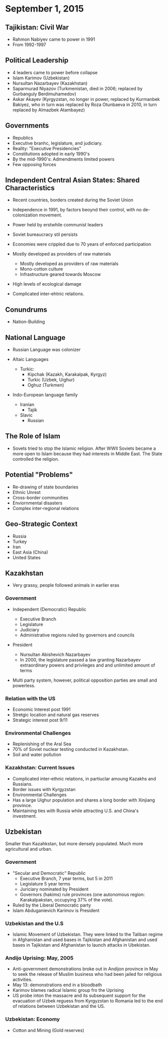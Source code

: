 # September 1, 2015

## Tajikistan: Civil War
- Rahmon Nabiyev came to power in 1991
- From 1992-1997

## Political Leadership
- 4 leaders came to power before collapse
- Islam Karimov (Uzbekistan)
- Nursultan Nazarbayev (Kazakhstan)
- Saparmurad Niyazov (Turkmenistan, died in 2006; replaced by Gurbanguly Berdimuhamedov)
- Askar Akayev (Kyrgyzstan, no longer in power, replaced by Kurmanbek Bakiyez, who in turn was replaced by Roza Otunbaeva in 2010, in turn replaced by Almazbek Atambayez)

## Governments
- Republics
- Executive branhc, legislature, and judiciary.
- Reality: "Executive Presidencies"
- Constitutions adopted in early 1990's
- By the mid-1990's: Admendments limited powers
- Few opposing forces

## Independent Central Asian States: Shared Characteristics
- Recent countries, borders created during the Soviet Union
- Independence in 1991, by factors beoynd their control, with no de-colonization movement.
- Power held by erstwhile communist leaders
- Soviet bureaucracy stil persists
- Economies were crippled due to 70 years of enforced participation
- Mostly developed as providers of raw materials
  - Mostly developed as providers of raw materials
  - Mono-cotton culture
  - Infrastructure geared towards Moscow

- High levels of ecological damage
- Complicated inter-ehtnic relations.

## Conundrums
- Nation-Building

## National Language
-  Russian Language was colonizer
- Altaic Languages
  - Turkic:
    - Kipchak (Kazakh, Karakalpak, Kyrgyz)
    - Turkic (Uzbek, Uighur)
    - Oghuz (Turkmen)

- Indo-European language family
  - Iranian
    - Tajik
  - Slavic
    - Russian

## The Role of Islam
- Sovets tried to stop the Islamic religion.  After WWII Soviets became a more open to Islam because
they had interests in Middle East.  The State controlled the religion.

## Potential "Problems"
- Re-drawing of state boundaries
- Ethnic Unrest
- Cross-border communities
- Enviornmental disasters
- Complex inter-regional relations

## Geo-Strategic Context
- Russia
- Turkey
- Iran
- East Asia (China)
- United States

## Kazakhstan
- Very grassy, people followed animals in earlier eras

### Government
- Independent (Democratic) Republic
  - Executive Branch
  - Legislature
  - Judiciary
  - Administrative regions ruled by governors and councils

- President
  - Nursultan Abishevich Nazarbayev
  - In 2000, the legislature passed a law granting Nazarbayev extraordinary powers and privileges and
    and unlimited amount of terms
- Multi party system, however, political opposition parties are small and powerless.

### Relation with the US
- Economic Interest post 1991
- Stretgic location and natural gas reserves
- Strategic interest post 9/11

### Environmental Challenges
- Replenishing of the Aral Sea
- 70% of Soviet nuclear testing conducted in Kazakhstan.
- Soil and water pollution

### Kazakhstan: Current Issues
- Complicated inter-ethnic relations, in partiuclar amoung Kazakhs and Russians.
- Border issues with Kyrgyzstan
- Environmental Challenges
- Has a large Uighur population and shares a long border with Xinjiang province.
- Maintaining ties with Russia while attracting U.S. and China's investment.

## Uzbekistan
Smaller than Kazahkstan, but more densely populated.  Much more agricultural and urban.

### Government
- "Secular and Democratic" Republic
  - Executive Branch, 7 year terms, but 5 in 2011
  - Legislature 5 year terms
  - Juriciary nominated by President
  - Governors (hakims) rule provinces (one autonomous region: Karakalpakstan, occupying 37% of the vote).
- Ruled by the Liberal Democratic party
- Islam Abduganievich Karimov is President

### Uzbekistan and the U.S
- Islamic Movement of Uzbekistan.  They were linked to the Taliban regime in Afghanistan and used bases in Tajikistan and Afghanistan
and used bases in Tajikistan and Afghanistan to launch attacks in Ubekistan.

### Andijo Uprising: May, 2005
- Anti-government demonstrations broke out in Andijon province in May to seek the release of Muslim business who had been jailed
for religious activities.
- May 13: demonstrations end in a bloodbath
- Karimov blames radical Islamic group fro the Uprising
- US probe inton the massacre and its subsequent support for the evacuation of Uzbek reguess from Kyrgyzstan to Romania led to
the end of relations between Uzbekistan and the US.

### Uzbekistan: Economy
- Cotton and Mining (Gold reserves)
